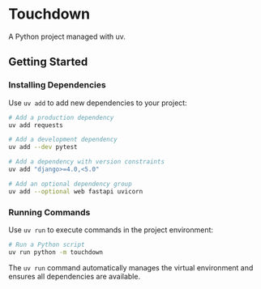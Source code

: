 # Touchdown

A Python project managed with uv.

## Getting Started

### Installing Dependencies

Use `uv add` to add new dependencies to your project:

```bash
# Add a production dependency
uv add requests

# Add a development dependency
uv add --dev pytest

# Add a dependency with version constraints
uv add "django>=4.0,<5.0"

# Add an optional dependency group
uv add --optional web fastapi uvicorn
```

### Running Commands

Use `uv run` to execute commands in the project environment:

```bash
# Run a Python script
uv run python -m touchdown
```

The `uv run` command automatically manages the virtual environment and ensures all dependencies are available.